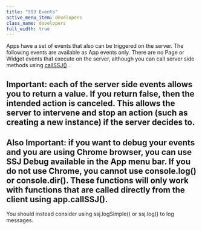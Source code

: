 ```yaml
---
title: "SSJ Events"
active_menu_item: developers
class_name: developers
full_width: true
---
```



Apps have a set of events that also can be triggered on the server. The following events are available as App events only. There are no Page or Widget events that execute on the server, although you can call server side methods using [callSSJ()](../../client-api/app-functions/callservice) .

## Important: each of the server side events allows you to return a value. If you return false, then the intended action is canceled. This allows the server to intervene and stop an action (such as creating a new instance) if the server decides to.

## Also Important: if you want to debug your events and you are using Chrome browser, you can use SSJ Debug available in the App menu bar. If you do not use Chrome, you cannot use console.log() or console.dir(). These functions will only work with functions that are called directly from the client using app.callSSJ().

You should instead consider using ssj.logSimple() or ssj.log() to log messages.

